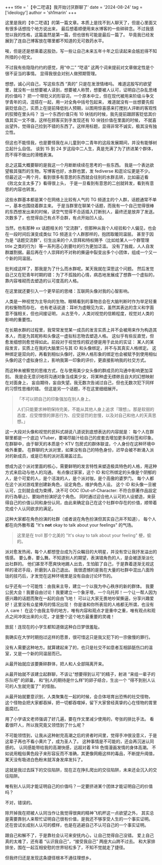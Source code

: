 +++
title = '【中二呓语】我开始讨厌群聊了'
date = '2024-08-24'
tag = ['ideology']
author = 'sh1marin'
+++

这里是我的【中二呓语】的第一篇文章。本质上是找不到人聊天了，但是心里面又有很多话想找个地方说出来，
最后想着顺便用来水博客的一些碎碎念。不过我感觉以我的性格，这篇虽然是第一篇，但也很有可能是最后一篇了。
毕竟我已经发展到了连自己博客放在哪里都不知道的无可救药水平。

唉，但是还是想乘着这股劲，写一些让自己未来五年十年之后读起来会尴尬得不知所措的小短文。

不过我有些隐隐约约的感觉，用“中二” “呓语” 这两个词来提前对文章做定性是个很不妥当的事情。
显得我很会对别人做预期管理。

想想，诚心问自己，写这些东西 “真的” 只是在发泄情绪吗。
难道这股写的欲望里，就没有一丝想要被人读到，想要被人称赞，想要被人认可，证明自己杂乱思绪的价值吗？
把一个带贬义的形容词，一个原本中立，但在现代被用来阶级斗争文学青年的词，混搭在一起，用一对全角中括号包起来，
难道就没有一丝想要先假装贬低自己，实质上在提前降低别人预期，以图用惊喜感来打搅别人评断的客观性的狡猾在里头吗？
当一个东西价值只有 10 块钱的时候，我先提前跟顾客贬低其价值其实一文不值，这样在顾客买到手发现还有 10 块钱价值在里面的时候，
不就喜出望外，觉得自己捡到不错的东西了。这样用标题，显得非常不诚实，极其没有独立性。

但这也不能怪我，也是要怪我在从儿童到中二青年的这段发展期间，并没有能够树立起什么自信。
谈到 15 到 24 岁这段中二人生，真是充满了为了挤进某个群体，而不得不做出的滑稽表演。

总之这篇大概要聊的是我这一个月断断续续在思考的一些东西。
我是一个表达欲望极其强烈的生物。写博客也好，水群也罢，发 fediverse 和逛论坛更是不少。
但最近这一两个月，看到很多有意思的东西就会往别的水群去转，比如最近看 《败北女主太多了》看得很上头，
于是一旦看到有意思的二创就转发，看到有意思的内容也转发。

这些水群基本都是某个在网络上比较有人气的 TG 频道主的个人群，话题通常不单一，基本也围绕着群主来。
于是当群里在聊某个话题，而我有一个自己觉得很棒的东西想发出来的时候，读空气觉得不合适插入打断别人，最终还是放弃了发送。
次数多了，也觉得自己有点不合群，有点开始凹人设。

当然，也有那种 xx 话题相关的 “交流群”，但那种从我个人经验和个人偏见，也会在一段时间后演变成类似 TG 频道主个人群那样的，抱团取暖同温层。
甚至于因为是 “话题交流群”，衍生出来的个人崇拜和特权赐予（比如给某人一个群管理 title 之类的行为）等一系列恶心到要吐的行为更加泛滥。
没有了独裁，人人自发群雄割据。最后再在个人崇拜的不对称的撕逼中裂变出多个小团体，组成一个又一个新的同温层。

批判成这样了，那我是为了什么而水群呢。某天我就在深思这个问题。
然后发觉自己又在犯青年时期的错：为了不孤独的心情，病态地发展成了想靠一个虚拟的，靠内容堆砌而去塑造的认可度高的人格。

在这里就还要引入一个更早前的思绪：互联网头像对我的心智影响。

人类是一种视觉为主导向的生物。眼睛看到的事物总会在大脑判断时作为举足轻重的权衡物而存在。
也有老话说道：耳听为虚眼见为实，虽然其表达的含义和字面意不强相关，但也间接证明，
从古至今，人类对视觉的信赖程度，视觉对人类的影响的重要性。

在长期水群的过程里，我常常发觉某一成员的发言实质上并不会被用来作为构造其本人，而是为其昵称和头像这一虚拟标志物去塑造人格。
这似乎有些反直觉，但愈发细想则愈觉得如此。前段对于视觉性的叙述便是用于此处的实证：
某人的某段发言，实质上在我的大脑里只与其 ID 和头像绑定，并不与其真实人格绑定。
这种绑定是双向的，再看到相似头像时，这种人格形象的绑定也会被赋予到使用相似头像的这个虚拟身份上，影响我第一印象的评价，更直接影响我的社交方式。

而这种未被察觉的思维方式，在与使用美少女头像的群成员的沟通中影响更加深刻。
我是会无意识地将沟通对象当成美少女，将某种虚无缥缈且自大的幻想映射在对面身上，
妄自期待，妄自失望。我无数次告诫过自己，但也无数次犯下同样的习惯性思维的错。
但这是另一个话题，不在这里细细展开。

> 「不可以把自己的印象强加在别人身上。
>
> 人们只能要求神明保持完美，不能从其他人身上追求『理想』。那是软弱的态度、应受憎恨的罪恶行为、应受惩罚的怠慢，以及对自己和他人的天真思想。」

这一大段对头像和视觉的民科式胡说八道说到底想表达的内容就是：
每个人在群聊里都是一个底边 VTuber，要竭尽脑汁给自己的皮套去增加更多的标签和印象。
在群聊中，由于聊天的本质是个 KTV 包房式的群体联谊，个人身份在这种环境中格外重要。
在群聊的大派对里，如果没有自己的特色身份，迟早会被不断涌入派对的新成员，或是已有的派对高潮盖过去。

想成为这个派对里面的核心，需要鲜明的发言特性来塑造极具特色的人格，用这种方式来启动与他人的沟通。
有点像过家家，这个 ID 和它所绑定的头像是个阴郁的人，是个可爱的人，是个活泼的人，是个派对咖，是个高傲的婆罗门。
每个人都在这个派对游戏里创建新角色，设定角色，维护角色人设。
这个 ID 和头像一旦被认可，立刻就会成为束缚，决不可 OOC (Out-of-Character: 不符合原著作品設定的行為舉止)，要始终扮演好这个角色。
同时通过迎合他人认可的人设塑造，来获得自己的价值认同和身份认同，由此来确定自己在这个社群中存在的价值，顺带着完成个人认同欲求的满足。

这种大家都在角色扮演的社群（或者说在角色扮演但其实自己并不知道），
每个人都在向外散布着 "It's ****not**** okay to talk about your feelings" 的气场。

> 这里是在 troll 那个北美的 "It's okay to talk about your feeling" 梗，偷的。

派对愈发热闹，每个人都想登台成为万众瞩目的大明星，并没有空让我抒发溢出的情感。
要么奏，要么舞。不知道别人的期望，表演错角色的人，是会被逐渐淡化出社群的。
他们甚至不愿爽快地踢人出去，生怕脏了自己，于是靠着逐渐无视这样的凌迟手段，折磨到人自己退出。
我很遗憾的是我在大量的社群中混出八面玲珑的技巧后，才发觉在这种环境里是没有自由讨论环节的。

似乎还有一个可能性：由我来主导，建立一个以我为中心秩序的新的群体。
我要公民大会！我要自由讨论！我要建立一个象牙塔，一个乌托邦！一个让一帮人因为感兴趣的话题而聚在一起的自由飞地！
可以让大家无畏地吵架撕逼，分享兴趣爱好！这里没有众星捧月的情况出现！
你是谁和你所表现的人格都无所谓，也没有人 care！
在这个由我主导的地方，唯有内容和观点才是重中之重，唯有观点和观点之间冲突出来的火花，才是整个这个地方最重要的灵魂！

放屁！连现在的小学生都知道做这种白日梦很羞耻。

我确实在大学时期抱过这样的愿景，很可惜这只是我又犯下的一宗傲慢的罪行。

没有人需要这种地方。就算建起来了的，也只是社交不如意者互相舔舐伤口的温室，又是一个新的同温层而已。

从最开始就应该要撕碎群体，把人和人全部隔离开来。

从最开始就不该建立起群聊，不该让“想要得到认可”的精子，射进 “来组一辈子的乐队吧” 的卵巢，
和“别人的期待是什么样”的卵子结合，生出一个 “得不到别人认可的人生就完蛋了” 的怪胎。

从最开始就要意识到，人类聚集在一起的时候，会合体培育出恐怖的社交怪物，
这个怪物会把大家都吞掉，把一切都吞噬掉，留下大家曾经真挚的心在怪物的胃里面腐烂。

用了小学语文老师强调了好几遍，要在作文里减少使用的，夸张的排比手法。
看着很吓人，所以我究竟又领悟到了什么呢？

不可能领悟到，让我从这种射完高潮之后的贤者时间里，觉得手冲很没意义，于是这辈子再也不看小黄片了，成为圣人了。
这种事情是不可能的，还会再沉迷认同感的。
认同感能带给我的高潮快感，远超对着 R18 色情漫画发情的身体高潮。
不如说用粗俗黄色段子来形容反而不准确，其更像网瘾这样的毒品，不断提升阈值，某天没有吸进白色粉末就浑身发痒发抖了。

这就是我过去踩下的交往陷阱，现在正在挣扎爬出的交往陷阱，未来还会沉入的交往陷阱。

唯有别人认同才能证明自己的价值吗？一定要挤进某个团体才能证明自己的价值吗？

不对，错误的。

除开掉我在把被人认同当作让我觉得很爽的精神飞机杯这一点欲望之外，
其实总是需要靠别人来帮忙证明自己很有价值，是我还不够享受人生的一个事实证明。
还在尝试长成别人认可的模样，也是在逃避自己不认可自己的一个事实证明。

跟自己和解不了，于是靠社会认可来安抚内心，让自己觉得自己没错。
爱上自己真的太难了，还有着 “认识我自己”，“接受我自己” 两座大山跨不过去。
和大家排排坐，围在一起互相安慰的世界轻松多了，不知不觉就走了捷径。

但我终归还是发现这条捷径根本不通往理想乡。
